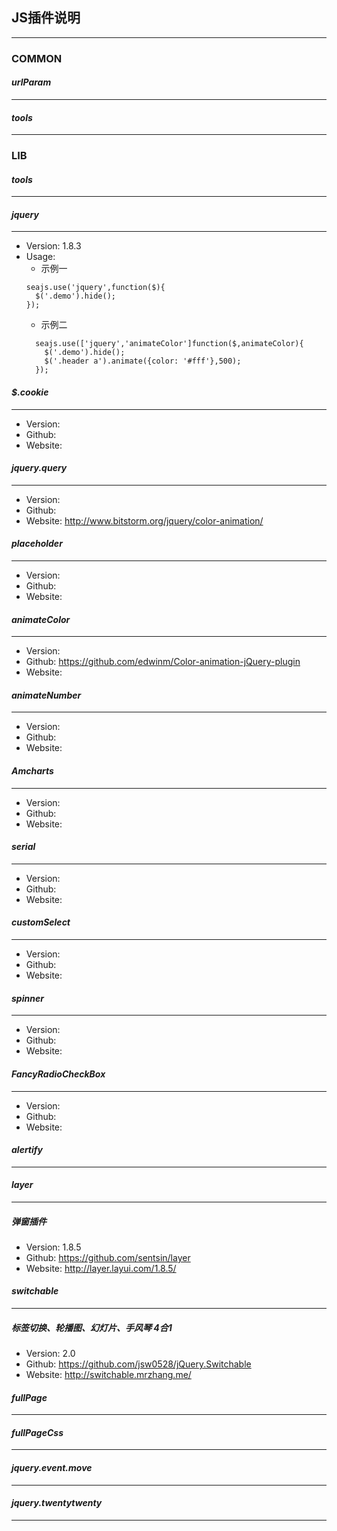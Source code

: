 ## JS插件说明
---
### COMMON
#### *urlParam*
---

#### *tools*
---


### LIB

#### *tools*
---

#### *jquery*
---
* Version: 1.8.3
* Usage:
  *  示例一
  ```
  seajs.use('jquery',function($){
    $('.demo').hide();
  });
  ```
  *  示例二
  ```
    seajs.use(['jquery','animateColor']function($,animateColor){
      $('.demo').hide();
      $('.header a').animate({color: '#fff'},500);
    });
  ```

#### *$.cookie*
---
* Version: 
* Github:
* Website:
#### *jquery.query*
---
* Version: 
* Github:
* Website: http://www.bitstorm.org/jquery/color-animation/
#### *placeholder*
---
* Version: 
* Github:
* Website:
#### *animateColor*
---
* Version: 
* Github: https://github.com/edwinm/Color-animation-jQuery-plugin
* Website: 
#### *animateNumber*
---
* Version: 
* Github:
* Website:
#### *Amcharts*
---
* Version: 
* Github:
* Website:
#### *serial*
---
* Version: 
* Github:
* Website:
#### *customSelect*
---
* Version: 
* Github:
* Website:
#### *spinner*
---
* Version: 
* Github:
* Website:
#### *FancyRadioCheckBox*
---
* Version: 
* Github:
* Website:
#### *alertify*
---
#### *layer*
---
##### 弹窗插件
* Version: 1.8.5
* Github: https://github.com/sentsin/layer
* Website: http://layer.layui.com/1.8.5/

#### *switchable*
---
##### 标签切换、轮播图、幻灯片、手风琴 4合1
* Version: 2.0
* Github: https://github.com/jsw0528/jQuery.Switchable
* Website: http://switchable.mrzhang.me/

#### *fullPage*
---

#### *fullPageCss*
---
#### *jquery.event.move*
---
#### *jquery.twentytwenty*
---